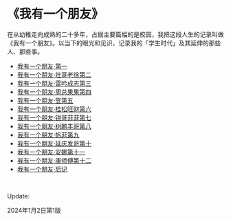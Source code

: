 # 《我有一个朋友》

在从幼稚走向成熟的二十多年，占据主要篇幅的是校园，我把这段人生的记录叫做《我有一个朋友》。以当下的眼光和见识，记录我的「学生时代」及其延伸的那些人、那些事。

* [我有一个朋友·第一](https://github.com/ykqmain/MuZhiSuoJi-WoYouYiGePengYou/blob/main/我有一个朋友/我有一个朋友·第一.md)
* [我有一个朋友·壮哥老徐第二](https://github.com/ykqmain/MuZhiSuoJi-WoYouYiGePengYou/blob/main/我有一个朋友/我有一个朋友·壮哥老徐第二.md)
* [我有一个朋友·雷吟成志第三](https://github.com/ykqmain/MuZhiSuoJi-WoYouYiGePengYou/blob/main/我有一个朋友/我有一个朋友·雷吟成志第三.md)
* [我有一个朋友·周总果果第四](https://github.com/ykqmain/MuZhiSuoJi-WoYouYiGePengYou/blob/main/我有一个朋友/我有一个朋友·周总果果第四.md)
* [我有一个朋友·笠第五](https://github.com/ykqmain/MuZhiSuoJi-WoYouYiGePengYou/blob/main/我有一个朋友/我有一个朋友·笠第五.md)
* [我有一个朋友·桂松旺财第六](https://github.com/ykqmain/MuZhiSuoJi-WoYouYiGePengYou/blob/main/我有一个朋友/我有一个朋友·桂松旺财第六.md)
* [我有一个朋友·锐哥菲菲第七](https://github.com/ykqmain/MuZhiSuoJi-WoYouYiGePengYou/blob/main/我有一个朋友/我有一个朋友·锐哥菲菲第七.md)
* [我有一个朋友·树鹏丰哥第八](https://github.com/ykqmain/MuZhiSuoJi-WoYouYiGePengYou/blob/main/我有一个朋友/我有一个朋友·树鹏丰哥第八.md)
* [我有一个朋友·帆菲第九](https://github.com/ykqmain/MuZhiSuoJi-WoYouYiGePengYou/blob/main/我有一个朋友/我有一个朋友·帆菲第九.md)
* [我有一个朋友·延庆发哥第十](https://github.com/ykqmain/MuZhiSuoJi-WoYouYiGePengYou/blob/main/我有一个朋友/我有一个朋友·延庆发哥第十.md)
* [我有一个朋友·安娜第十一](https://github.com/ykqmain/MuZhiSuoJi-WoYouYiGePengYou/blob/main/我有一个朋友/我有一个朋友·安娜第十一.md)
* [我有一个朋友·康师傅第十二](https://github.com/ykqmain/MuZhiSuoJi-WoYouYiGePengYou/blob/main/我有一个朋友/我有一个朋友·康师傅第十二.md)
* [我有一个朋友·后记](https://github.com/ykqmain/MuZhiSuoJi-WoYouYiGePengYou/blob/main/我有一个朋友/我有一个朋友·后记.md)

<br>

Update:

2024年1月2日第1版

